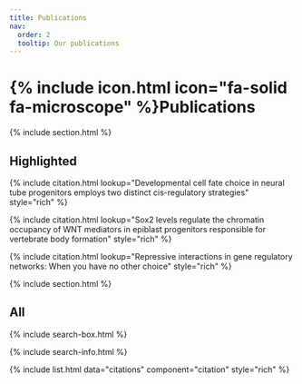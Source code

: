 ```yaml
---
title: Publications
nav:
  order: 2
  tooltip: Our publications
---
```


# {% include icon.html icon="fa-solid fa-microscope" %}Publications

{% include section.html %}

## Highlighted

{% include citation.html lookup="Developmental cell fate choice in neural tube progenitors employs two distinct cis-regulatory strategies" style="rich" %}

{% include citation.html lookup="Sox2 levels regulate the chromatin occupancy of WNT mediators in epiblast progenitors responsible for vertebrate body formation" style="rich" %}

{% include citation.html lookup="Repressive interactions in gene regulatory networks: When you have no other choice" style="rich" %}

{% include section.html %}

## All

{% include search-box.html %}

{% include search-info.html %}

{% include list.html data="citations" component="citation" style="rich" %}
